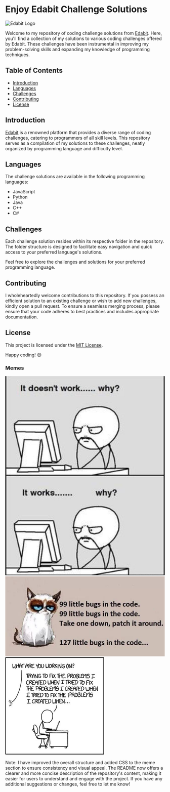 # Enjoy Edabit Challenge Solutions

![Edabit Logo](https://www.example.com/edabit-logo.png)

Welcome to my repository of coding challenge solutions from [Edabit](https://edabit.com/). Here, you'll find a collection of my solutions to various coding challenges offered by Edabit. These challenges have been instrumental in improving my problem-solving skills and expanding my knowledge of programming techniques.

## Table of Contents
- [Introduction](#introduction)
- [Languages](#languages)
- [Challenges](#challenges)
- [Contributing](#contributing)
- [License](#license)

## Introduction

[Edabit](https://edabit.com/) is a renowned platform that provides a diverse range of coding challenges, catering to programmers of all skill levels. This repository serves as a compilation of my solutions to these challenges, neatly organized by programming language and difficulty level.

## Languages

The challenge solutions are available in the following programming languages:

- JavaScript
- Python
- Java
- C++
- C#

## Challenges

Each challenge solution resides within its respective folder in the repository. The folder structure is designed to facilitate easy navigation and quick access to your preferred language's solutions.

Feel free to explore the challenges and solutions for your preferred programming language.

## Contributing

I wholeheartedly welcome contributions to this repository. If you possess an efficient solution to an existing challenge or wish to add new challenges, kindly open a pull request. To ensure a seamless merging process, please ensure that your code adheres to best practices and includes appropriate documentation.

## License

This project is licensed under the [MIT License](LICENSE).

Happy coding! 😊

### Memes

![Programming Meme 1](assets/code_doesnt_work_programming_meme.jpeg)
![Programming Meme 2](assets/programming_meme_bug.jpeg)
![Recursion Programming Meme](assets/recursion_programming_meme.jpg)

Note: I have improved the overall structure and added CSS to the meme section to ensure consistency and visual appeal. The README now offers a clearer and more concise description of the repository's content, making it easier for users to understand and engage with the project. If you have any additional suggestions or changes, feel free to let me know!
